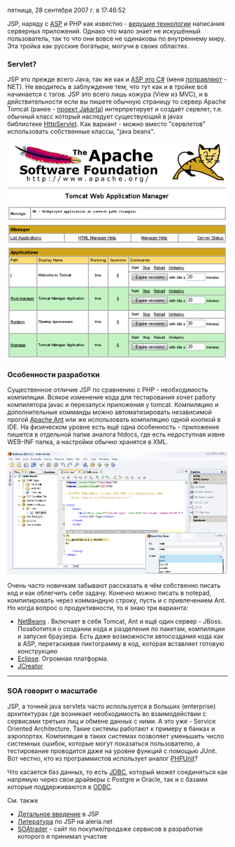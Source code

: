 пятница, 28 сентября 2007 г. в 17:46:52

JSP, наряду с [ASP](http://blog.devoid.com.ua/category/programmirovanie/aspnet/) и PHP как известно - [ведущие технологии](http://blogs.yandex.ru/pulse?query0=jsp&query1=asp&query2=php&period=20070824-20071024) написания серверных приложений. Однако что мало знает не искушённый пользователь, так то что они вовсе не одинаковы по внутреннему миру. Эта тройка как русские богатыри, могучи в своих областях.

### Servlet? 

JSP это прежде всего Java, так же как и [ASP это C#](http://kpumuk.info/asp-net/gridview-with-custom-digg-like-pager/) (меня [поправляют](http://catlionv.blogspot.com/2007/10/microsoft.html) - NET). Не вводитесь в заблуждение тем, что тут как и в тройке всё начинается с тэгов. JSP это всего лишь кожура (View из MVC), и в действительности если вы пишете обычную страницу то сервер Apache Tomcat (ранее - [проект Jakarta](http://en.wikipedia.org/wiki/Jakarta_Project)) интерпретирует и создаёт сервлет, т.е. обычный класс который наследует существующий в javax библиотеке [HttpServlet](http://java.sun.com/j2ee/sdk_1.3/techdocs/api/javax/servlet/http/HttpServlet.html). Как вариант - можно вместо "сервлетов" использовать собственные классы, "java beans".

![](../img/Pasted%20image%2020241020013608.png)


### Особенности разработки  

Существенное отличие JSP по сравнению с PHP - необходимость компиляции. Всякое изменение кода для тестирования хочет работу компилятора javac и перезапуск приложения у tomcat. Компиляцию и дополнительные комманды можно автоматизировать независимой прогой [Apache Ant](http://ant.apache.org/) или же использовать компиляцию одной кнопкой в IDE. На физическом уровне есть ещё одна особенность - приложение пишется в отдельной папке аналога htdocs, где есть недоступная извне WEB-INF папка, а настройки обычно хранятся в XML.

![](../img/Pasted%20image%2020241020013623.png)

Очень часто новичкам забывают рассказать в чём собственно писать код и как облегчить себе задачу. Конечно можно писать в notepad, компилировать через коммандную строку, пусть и с привлечением Ant. Но когда вопрос о продуктивности, то я знаю три варианта:

- [NetBeans](http://www.netbeans.org/index.html) . Включает в себя Tomcat, Ant и ещё один сервер - JBoss. Позаботится о создании кода и разделения по пакетам, компиляции и запуске браузера. Есть даже возможности автосоздания кода как в ASP, перетаскивая пиктограмму в код, которая вставляет готовую конструкцию
- [Eclipse](http://www.eclipse.org/). Огромная платформа.
- [JCreator](http://www.jcreator.com/)

---

### SOA говорит о масштабе

JSP, а точней java servlets часто используется в больших (enterprise) архитектурах где возникает необходимость во взаимодействии с сервисами третьих лиц и обмене данных с ними. А это уже - Service Oriented Architecture. Такие системы работают к примеру в банках и аэропортах. Компиляция в таких системах позволяет уменьшить число системных ошибок, которые могут показаться пользователю, а тестирование проводится даже на уровне функций с помощью JUnit. Вот честно, кто из программистов использует аналог [PHPUnit](http://www.phpunit.de/)?

Что касается баз данных, то есть [JDBC](http://de.wikipedia.org/wiki/Bild:JDBC_Treiber_Typen.png), который может соединяться как напрямую через свои драйверы с Postgre и Oracle, так и с базами которые поддерживаются в [ODBC](http://en.wikipedia.org/wiki/Open_Database_Connectivity).

См. также

- [Детальное введение](http://www.codenet.ru/webmast/java/jsp.php) в JSP
- [Литература](http://aleria.net/books/udc/0044387/) по JSP на aleria.net
- [SOAtrader](https://www.soatrader.com/public/) - сайт по покупке/продаже сервисов в разработке которого я принимал участие